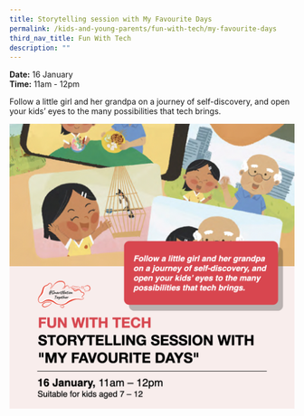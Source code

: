```yaml
---
title: Storytelling session with My Favourite Days
permalink: /kids-and-young-parents/fun-with-tech/my-favourite-days
third_nav_title: Fun With Tech
description: ""
---
```

**Date:** 16 January
<br> **Time:** 11am - 12pm

Follow a little girl and her grandpa on a journey of self-discovery, and open your kids’ eyes to the many possibilities that tech brings. 

![Alt text for image on Isomer site](/images/16-Jan-kids.png)